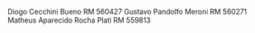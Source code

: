 Diogo Cecchini Bueno  RM 560427
Gustavo Pandolfo Meroni  RM 560271
Matheus Aparecido Rocha Plati  RM 559813
